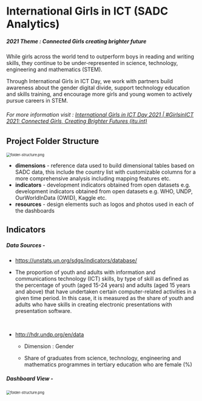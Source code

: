 # International Girls in ICT (SADC Analytics)

##### 2021 Theme : Connected Girls creating brighter future

While girls across the world tend to outperform boys in reading and writing skills, they continue to be under-represented in science, technology, engineering and mathematics (STEM).

Through International Girls in ICT Day, we work with partners build awareness about the gender digital divide, support technology education and skills training, and encourage more girls and young women to actively pursue careers in STEM.

###### For more information visit : [International Girls in ICT Day 2021 | #GirlsinICT 2021: Connected Girls, Creating Brighter Futures (itu.int)](https://www.itu.int/women-and-girls/girls-in-ict/)



## Project Folder Structure

<img src="C:\Users\New Dawn\Documents\Consultation work\Girls_in_ICT\repbixfile\resourses\Readme/Documentation.png?raw=true" alt="folder-structure.png" style="zoom:67%;" />





- **dimensions** - reference data used to build dimensional tables based on SADC data, this include the country list with customizable columns for a more comprehensive analysis including mapping features etc. 
- **indicators** - development indicators obtained from open datasets e.g.  development indicators obtained from open datasets e.g. WHO, UNDP, OurWorldInData (OWID), Kaggle etc.				  
- **resources** - design elements such as logos and photos used in each of the dashboards



## Indicators

##### Data Sources  -  

-  https://unstats.un.org/sdgs/indicators/database/

  - The proportion of youth and adults with information and communications technology (ICT) skills,
    by type of skill as defined as the percentage of youth (aged 15-24 years) and adults (aged 15
    years and above) that have undertaken certain computer-related activities in a given time period.
    In this case, it is measured as the share of youth and adults who have skills in creating electronic
    presentations with presentation software.

  ​					  

- http://hdr.undp.org/en/data

  - Dimension :  Gender 

  - Share of graduates from science, technology, engineering and mathematics programmes in tertiary education who are female (%)



##### Dashboard View -

<img src="C:\Users\New Dawn\Documents\Consultation work\Girls_in_ICT\repbixfile\resourses\Readme/Dashboard.png?raw=true" alt="folder-structure.png" style="zoom:67%;" />






